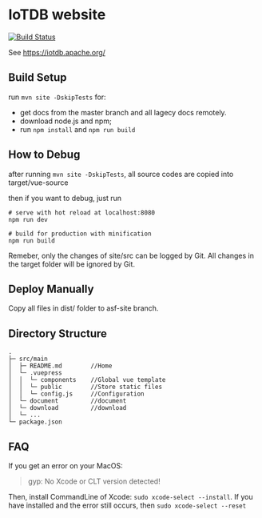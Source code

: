 <!--

    Licensed to the Apache Software Foundation (ASF) under one
    or more contributor license agreements.  See the NOTICE file
    distributed with this work for additional information
    regarding copyright ownership.  The ASF licenses this file
    to you under the Apache License, Version 2.0 (the
    "License"); you may not use this file except in compliance
    with the License.  You may obtain a copy of the License at

        http://www.apache.org/licenses/LICENSE-2.0

    Unless required by applicable law or agreed to in writing,
    software distributed under the License is distributed on an
    "AS IS" BASIS, WITHOUT WARRANTIES OR CONDITIONS OF ANY
    KIND, either express or implied.  See the License for the
    specific language governing permissions and limitations
    under the License.

-->

# IoTDB website

[![Build Status](https://builds.apache.org/view/I/view/IoTDB/job/IoTDB%20Website/badge/icon)](https://builds.apache.org/view/I/view/IoTDB/job/IoTDB%20Website/)

See https://iotdb.apache.org/

## Build Setup

run `mvn site -DskipTests` for:

- get docs from the master branch and all lagecy docs remotely.
- download node.js and npm;
- run `npm install` and `npm run build`


## How to Debug

after running `mvn site -DskipTests`, all source codes are copied into target/vue-source

then if you want to debug, just run 
```
# serve with hot reload at localhost:8080
npm run dev

# build for production with minification
npm run build
```

Remeber, only the changes of site/src can be logged by Git. 
All changes in the target folder will be ignored by Git.

## Deploy Manually

Copy all files in dist/ folder to asf-site branch.

## Directory Structure

```
.
├─ src/main
│  ├─ README.md	       //Home
│  └─ .vuepress
│  │  └─ components    //Global vue template
│  │  └─ public        //Store static files
│  │  └─ config.js	   //Configuration
│  └─ document         //document 
│  └─ download         //download
│  └─ ...              
└─ package.json
```

## FAQ
If you get an error on your MacOS:

> gyp: No Xcode or CLT version detected! 

Then, install CommandLine of Xcode: `sudo xcode-select --install`.
If you have installed and the error still occurs, then `sudo xcode-select --reset`

